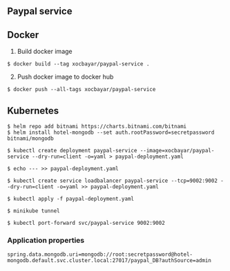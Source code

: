 ## Paypal service

## Docker 

1. Build docker image
```
$ docker build --tag xocbayar/paypal-service .
```
2. Push docker image to docker hub
```
$ docker push --all-tags xocbayar/paypal-service
```

## Kubernetes
```
$ helm repo add bitnami https://charts.bitnami.com/bitnami
$ helm install hotel-mongodb --set auth.rootPassword=secretpassword bitnami/mongodb

$ kubectl create deployment paypal-service --image=xocbayar/paypal-service --dry-run=client -o=yaml > paypal-deployment.yaml 

$ echo --- >> paypal-deployment.yaml

$ kubectl create service loadbalancer paypal-service --tcp=9002:9002 --dry-run=client -o=yaml >> paypal-deployment.yaml

$ kubectl apply -f paypal-deployment.yaml

$ minikube tunnel

$ kubectl port-forward svc/paypal-service 9002:9002
```
### Application properties
```
spring.data.mongodb.uri=mongodb://root:secretpassword@hotel-mongodb.default.svc.cluster.local:27017/paypal_DB?authSource=admin
```